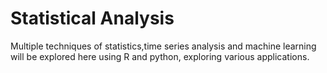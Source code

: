 # Statistical Analysis
Multiple techniques of statistics,time series analysis and machine learning will be explored here using R and python, exploring various applications.
